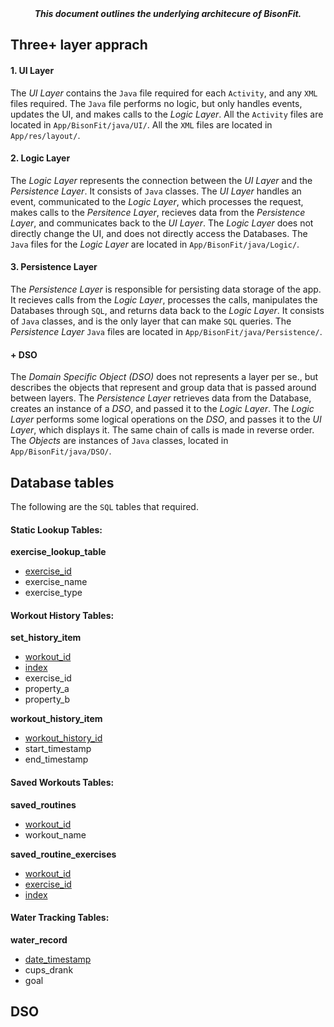 <div align=center><b><i>
This document outlines the underlying architecure of BisonFit.
</i></b></div>

## Three+ layer apprach

#### 1. UI Layer
The _UI Layer_ contains the `Java` file required for each `Activity`, and any `XML` files required. The `Java` file performs no logic, but only handles events, updates the UI, and makes calls to the _Logic Layer_. All the `Activity` files are located in `App/BisonFit/java/UI/`. All the `XML` files are located in `App/res/layout/`.

#### 2. Logic Layer
The _Logic Layer_ represents the connection between the _UI Layer_ and the _Persistence Layer_. It consists of `Java` classes. The _UI Layer_ handles an event, communicated to the _Logic Layer_, which processes the request, makes calls to the _Persitence Layer_, recieves data from the _Persistence Layer_, and communicates back to the _UI Layer_.	The _Logic Layer_ does not directly change the UI, and does not directly access the Databases. The `Java` files for the _Logic Layer_ are located in `App/BisonFit/java/Logic/`.

#### 3. Persistence Layer 
The _Persistence Layer_ is responsible for persisting data storage of the app. It recieves calls from the _Logic Layer_, processes the calls, manipulates the Databases through `SQL`, and returns data back to the _Logic Layer_. It consists of `Java` classes, and is the only layer that can make `SQL` queries. The _Persistence Layer_ `Java` files are located in `App/BisonFit/java/Persistence/`.

#### + DSO
The _Domain Specific Object (DSO)_ does not represents a layer per se., but describes the objects that represent and group data that is passed around between layers. The _Persistence Layer_ retrieves data from the Database, creates an instance of a _DSO_, and passed it to the _Logic Layer_. The _Logic Layer_ performs some logical operations on the _DSO_, and passes it to the _UI Layer_, which displays it. The same chain of calls is made in reverse order. The _Objects_ are instances of `Java` classes, located in `App/BisonFit/java/DSO/`.


## Database tables
The following are the `SQL` tables that required.

#### Static Lookup Tables:
**exercise\_lookup\_table**<br>
- <ins>exercise\_id</ins><br>
- exercise\_name<br>
- exercise\_type<br>

#### Workout History Tables:
**set\_history\_item**<br>
- <ins>workout\_id</ins><br>
- <ins>index</ins><br>
- exercise\_id<br>
- property\_a<br>
- property\_b<br>

**workout\_history\_item**<br>
- <ins>workout\_history\_id</ins><br>
- start\_timestamp<br>
- end\_timestamp<br>

#### Saved Workouts Tables:
**saved\_routines**<br>
- <ins>workout\_id</ins><br>
- workout\_name<br>

**saved\_routine\_exercises**<br>
- <ins>workout\_id</ins><br>
- <ins>exercise\_id</ins><br>
- <ins>index</ins><br>

#### Water Tracking Tables:
**water\_record**<br>
- <ins>date\_timestamp</ins><br>
- cups_drank<br>
- goal<br>

## DSO
